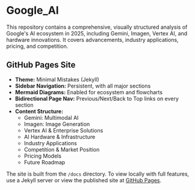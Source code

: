 # Google_AI

This repository contains a comprehensive, visually structured analysis of Google's AI ecosystem in 2025, including Gemini, Imagen, Vertex AI, and hardware innovations. It covers advancements, industry applications, pricing, and competition.

## GitHub Pages Site
- **Theme:** Minimal Mistakes (Jekyll)
- **Sidebar Navigation:** Persistent, with all major sections
- **Mermaid Diagrams:** Enabled for ecosystem and flowcharts
- **Bidirectional Page Nav:** Previous/Next/Back to Top links on every section
- **Content Structure:**
  - Gemini: Multimodal AI
  - Imagen: Image Generation
  - Vertex AI & Enterprise Solutions
  - AI Hardware & Infrastructure
  - Industry Applications
  - Competition & Market Position
  - Pricing Models
  - Future Roadmap

The site is built from the `/docs` directory. To view locally with full features, use a Jekyll server or view the published site at [GitHub Pages](https://tmhsdigital.github.io/Google_AI/).